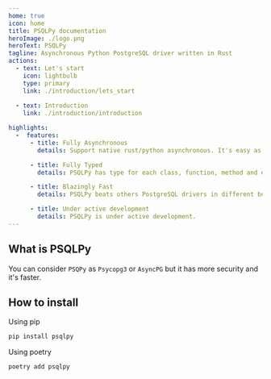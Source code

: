 ```yaml
---
home: true
icon: home
title: PSQLPy documentation
heroImage: ./logo.png
heroText: PSQLPy
tagline: Asynchronous Python PostgreSQL driver written in Rust
actions:
  - text: Let's start
    icon: lightbulb
    type: primary
    link: ./introduction/lets_start
  
  - text: Introduction
    link: ./introduction/introduction

highlights:
  -  features:
      - title: Fully Asynchronous
        details: Support native rust/python asynchronous. It's easy as it seems.

      - title: Fully Typed
        details: PSQLPy has type for each class, function, method and etc.

      - title: Blazingly Fast
        details: PSQLPy beats others PostgreSQL drivers in different benchmarks.

      - title: Under active development
        details: PSQLPy is under active development.
---
```

## What is PSQLPy
You can consider `PSQPy` as `Psycopg3` or `AsyncPG` but it has more security and it's faster.

## How to install
Using pip
```bash
pip install psqlpy
```

Using poetry
```
poetry add psqlpy
```